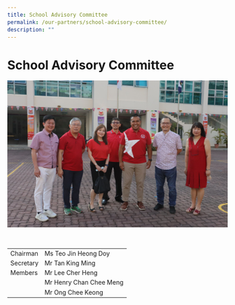 ```yaml
---
title: School Advisory Committee
permalink: /our-partners/school-advisory-committee/
description: ""
---
```

# **School Advisory Committee**



![](/images/Info%20Pic/Advisor.jpg)

<br>


|  |  | 
| -------- | -------- | 
| Chairman   | Ms Teo Jin Heong Doy    |
|Secretary| Mr Tan King Ming|
|Members| Mr Lee Cher Heng|
| | Mr Henry Chan Chee Meng|
|| Mr Ong Chee Keong|







